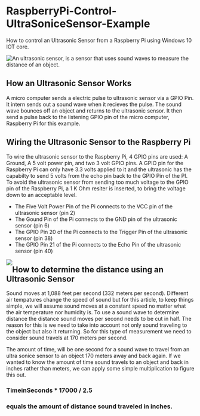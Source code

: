 # RaspberryPi-Control-UltraSoniceSensor-Example
<p>
How to control an Ultrasonic Sensor from a Raspberry Pi using Windows 10 IOT core.
</p>
<p>
<img style="float:left;" src="https://raw.githubusercontent.com/StuartSmith/RaspberryPi-Control-UltraSonicSensor/master/Images/UltraSonicWiringBySelf.jpg">
<p>An ultrasonic sensor, is a sensor that uses sound waves to measure the distance of an object.</p>  

<h2> How an Ultrasonic Sensor Works</h2>
<p>
A micro computer sends a electric pulse to ultrasonic sensor via a GPIO Pin. It intern sends out a sound wave when it recieves the pulse. The sound wave bounces off an object and returns to the ultrasonic sensor. It then send a pulse back to the listening GPIO pin of the micro computer, Raspberry Pi for this example. 
</p>

<h2> Wiring the Ultrasonic Sensor to the Raspberry Pi </h2>
<p>
To wire the ultrasonic sensor to the Raspberry Pi,  4 GPIO pins are used: A Ground, A 5 volt power pin, and two 3 volt GPIO pins. A GPIO pin for the Raspberry Pi can only have 3.3 volts applied to it and the ultrasonic has the capabilty to send 5 volts from the echo pin back to the GPIO Pin of the PI. To avoid the ultrasonic sensor from sending too much voltage to the GPIO pin of the Raspberry Pi, a 1 K Ohm resiter is inserted, to bring the voltage down to an acceptable level. 

<ul>
<li>The Five Volt Power Pin of the Pi connects to the VCC pin of the ultrasonic sensor (pin 2)</li>
<li>The Gound Pin of the Pi connects to the GND pin of the ultrasonic sensor (pin 6)</li>
<li>The GPIO Pin 20 of the Pi connects to the Trigger Pin of the ultrasonic sensor (pin 38)</li>
<li>The GPIO Pin 21 of the Pi connects to the Echo Pin of the ultrasonic sensor (pin 40)</li>
</ul>

</p>
<img style="float:left;" src="https://raw.githubusercontent.com/StuartSmith/RaspberryPi-Control-UltraSonicSensor/master/Images/UltraSonicWiringToPi.jpg">



<h2> How to determine the distance using an Ultrasonic Sensor</h2>
<p>
Sound moves at 1,088 feet per second (332 meters per second).  Different air tempatures change the speed of sound but for this article, to keep things simple, we will assume sound moves at a constant speed no matter what the air temperature nor humidity is. To use a sound wave to determine distance the distance sound moves per second needs to be cut in half. The reason for this is we need to take into account not only sound traveling to the object but also it returning. So for this type of measurement we need to consider sound travels at 170 meters per second. 

The amount of time, will be one second for a sound wave to travel from an ultra sonice sensor to an object 170 meters away and back again. If we wanted to know the amount of time sound travels to an object and back in inches rather than meters, we can apply some simple multiplication to figure this out. <h3>TimeinSeconds * 17000 / 2.5 <h3> equals the amount of distance sound traveled in inches. 
</p>


</p>

